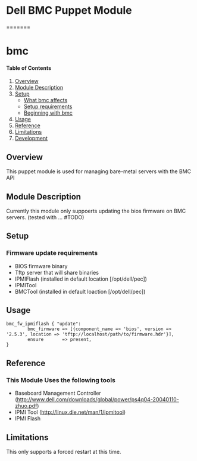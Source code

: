 Dell BMC Puppet Module
========
=======
# bmc

#### Table of Contents

1. [Overview](#overview)
2. [Module Description](#module-description)
3. [Setup](#setup)
    * [What bmc affects](#what-bmc-affects)
    * [Setup requirements](#setup-requirements)
    * [Beginning with bmc](#beginning-with-bmc)
4. [Usage](#usage)
5. [Reference](#reference)
5. [Limitations](#limitations)
6. [Development](#development)

## Overview

This puppet module is used for managing bare-metal servers with the BMC API

## Module Description

Currently this module only suppoerts updating the bios firmware on BMC servers.
(tested with ... #TODO)

## Setup

### Firmware update requirements

* BIOS firmware binary
* Tftp server that will share binaries
* IPMIFlash (installed in default location [/opt/dell/pec])
* IPMITool 
* BMCTool (installed in default loaction [/opt/dell/pec])

## Usage

```puppet
bmc_fw_ipmiflash { "update":
        bmc_firmware => [{component_name => 'bios', version => '2.5.3', location => 'tftp://localhost/path/to/firmware.hdr'}],
        ensure       => present,
}
```

## Reference

### This Module Uses the following tools

* Baseboard Management Controller (http://www.dell.com/downloads/global/power/ps4q04-20040110-zhuo.pdf)
* IPMI Tool (http://linux.die.net/man/1/ipmitool)
* IPMI Flash 

## Limitations

This only supports a forced restart at this time.

